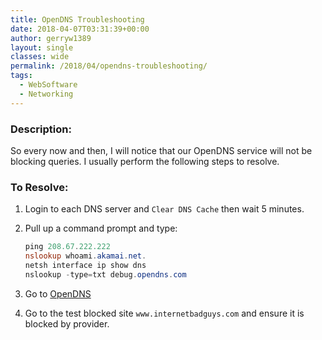 ```yaml
---
title: OpenDNS Troubleshooting
date: 2018-04-07T03:31:39+00:00
author: gerryw1389
layout: single
classes: wide
permalink: /2018/04/opendns-troubleshooting/
tags:
  - WebSoftware
  - Networking
---
```

<!--more-->

### Description:

So every now and then, I will notice that our OpenDNS service will not be blocking queries. I usually perform the following steps to resolve.

### To Resolve:

1. Login to each DNS server and `Clear DNS Cache` then wait 5 minutes.

2. Pull up a command prompt and type:

   ```powershell
   ping 208.67.222.222
   nslookup whoami.akamai.net.
   netsh interface ip show dns
   nslookup -type=txt debug.opendns.com
   ```

3. Go to [OpenDNS](https://welcome.opendns.com/)

4. Go to the test blocked site `www.internetbadguys.com` and ensure it is blocked by provider.